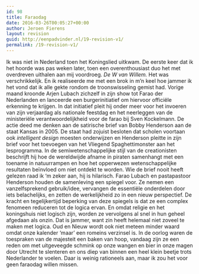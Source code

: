 ```yaml
---
id: 98
title: Faraodag
date: 2016-03-26T00:05:27+00:00
author: Jeroen Fierens
layout: revision
guid: http://eenpadvinder.nl/19-revision-v1/
permalink: /19-revision-v1/
---
```

Ik was niet in Nederland toen het Koningslied uitkwam. De eerste keer dat ik het hoorde was pas weken later, toen een overenthousiast duo het met overdreven uithalen aan mij voordroeg. _De W van Willem._ Het was verschrikkelijk. En ik realiseerde me met een brok in m’n keel hoe jammer ik het vond dat ik alle gekte rondom de troonswisseling gemist had.  Vorige maand kroonde Arjen Lubach zichzelf in zijn show tot Farao der Nederlanden en lanceerde een burgerinitiatief om hiervoor officiële erkenning te krijgen. In dat initiatief pleit hij onder meer voor het invoeren van zijn verjaardag als nationale feestdag en het neerleggen van de ministeriële verantwoordelijkheid voor de farao bij Sven Kockelmann.  De actie deed me denken aan de satirische brief van Bobby Henderson aan de staat Kansas in 2005. De staat had zojuist besloten dat scholen voortaan ook _intelligent design_ moesten onderwijzen en Henderson pleitte in zijn brief voor het toevoegen van het Vliegend Spaghettimonster aan het lesprogramma. In de semiwetenschappelijke stijl van de creationisten beschrijft hij hoe de wereldwijde afname in piraten samenhangt met een toename in natuurrampen en hoe het opperwezen wetenschappelijke resultaten beïnvloed om niet ontdekt te worden. Wie de brief nooit heeft gelezen raad ik ‘m zeker aan, hij is hilarisch.  Farao Lubach en pastapastoor Henderson houden de samenleving een spiegel voor. Ze nemen een vanzelfsprekend gebruik/idee, vervangen de essentiële onderdelen door iets belachelijks, en zetten de werkelijkheid zo in een nieuw perspectief.  De kracht en tegelijkertijd beperking van deze spiegels is dat ze een complex fenomeen reduceren tot de logica ervan. En omdat religie en het koningshuis niet logisch zijn, worden ze vervolgens al snel in hun geheel afgedaan als onzin. Dat is jammer, want zin heeft helemaal niet zoveel te maken met logica. Oud en Nieuw wordt ook niet meteen minder waard omdat onze kalender ‘maar’ een romeins verzinsel is.  In de oorlog waren de toespraken van de majesteit een baken van hoop, vandaag zijn ze een reden om met uitgeveegde schmink op onze wangen en bier in onze magen door Utrecht te slenteren en ons diep van binnen een heel klein beetje trots Nederlander te voelen. Daar is weinig rationeels aan, maar ik zou het voor geen faraodag willen missen.